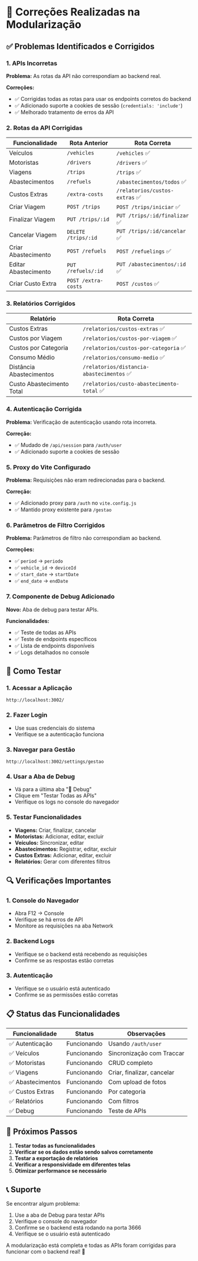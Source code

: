 # 🔧 Correções Realizadas na Modularização

## ✅ **Problemas Identificados e Corrigidos**

### 1. **APIs Incorretas**
**Problema:** As rotas da API não correspondiam ao backend real.

**Correções:**
- ✅ Corrigidas todas as rotas para usar os endpoints corretos do backend
- ✅ Adicionado suporte a cookies de sessão (`credentials: 'include'`)
- ✅ Melhorado tratamento de erros da API

### 2. **Rotas da API Corrigidas**

| Funcionalidade | Rota Anterior | Rota Correta |
|---|---|---|
| Veículos | `/vehicles` | `/vehicles` ✅ |
| Motoristas | `/drivers` | `/drivers` ✅ |
| Viagens | `/trips` | `/trips` ✅ |
| Abastecimentos | `/refuels` | `/abastecimentos/todos` ✅ |
| Custos Extras | `/extra-costs` | `/relatorios/custos-extras` ✅ |
| Criar Viagem | `POST /trips` | `POST /trips/iniciar` ✅ |
| Finalizar Viagem | `PUT /trips/:id` | `PUT /trips/:id/finalizar` ✅ |
| Cancelar Viagem | `DELETE /trips/:id` | `PUT /trips/:id/cancelar` ✅ |
| Criar Abastecimento | `POST /refuels` | `POST /refuelings` ✅ |
| Editar Abastecimento | `PUT /refuels/:id` | `PUT /abastecimentos/:id` ✅ |
| Criar Custo Extra | `POST /extra-costs` | `POST /custos` ✅ |

### 3. **Relatórios Corrigidos**

| Relatório | Rota Correta |
|---|---|
| Custos Extras | `/relatorios/custos-extras` ✅ |
| Custos por Viagem | `/relatorios/custos-por-viagem` ✅ |
| Custos por Categoria | `/relatorios/custos-por-categoria` ✅ |
| Consumo Médio | `/relatorios/consumo-medio` ✅ |
| Distância Abastecimentos | `/relatorios/distancia-abastecimentos` ✅ |
| Custo Abastecimento Total | `/relatorios/custo-abastecimento-total` ✅ |

### 4. **Autenticação Corrigida**
**Problema:** Verificação de autenticação usando rota incorreta.

**Correção:**
- ✅ Mudado de `/api/session` para `/auth/user`
- ✅ Adicionado suporte a cookies de sessão

### 5. **Proxy do Vite Configurado**
**Problema:** Requisições não eram redirecionadas para o backend.

**Correção:**
- ✅ Adicionado proxy para `/auth` no `vite.config.js`
- ✅ Mantido proxy existente para `/gestao`

### 6. **Parâmetros de Filtro Corrigidos**
**Problema:** Parâmetros de filtro não correspondiam ao backend.

**Correções:**
- ✅ `period` → `periodo`
- ✅ `vehicle_id` → `deviceId`
- ✅ `start_date` → `startDate`
- ✅ `end_date` → `endDate`

### 7. **Componente de Debug Adicionado**
**Novo:** Aba de debug para testar APIs.

**Funcionalidades:**
- ✅ Teste de todas as APIs
- ✅ Teste de endpoints específicos
- ✅ Lista de endpoints disponíveis
- ✅ Logs detalhados no console

## 🧪 **Como Testar**

### 1. **Acessar a Aplicação**
```
http://localhost:3002/
```

### 2. **Fazer Login**
- Use suas credenciais do sistema
- Verifique se a autenticação funciona

### 3. **Navegar para Gestão**
```
http://localhost:3002/settings/gestao
```

### 4. **Usar a Aba de Debug**
- Vá para a última aba "🧪 Debug"
- Clique em "Testar Todas as APIs"
- Verifique os logs no console do navegador

### 5. **Testar Funcionalidades**
- **Viagens:** Criar, finalizar, cancelar
- **Motoristas:** Adicionar, editar, excluir
- **Veículos:** Sincronizar, editar
- **Abastecimentos:** Registrar, editar, excluir
- **Custos Extras:** Adicionar, editar, excluir
- **Relatórios:** Gerar com diferentes filtros

## 🔍 **Verificações Importantes**

### 1. **Console do Navegador**
- Abra F12 → Console
- Verifique se há erros de API
- Monitore as requisições na aba Network

### 2. **Backend Logs**
- Verifique se o backend está recebendo as requisições
- Confirme se as respostas estão corretas

### 3. **Autenticação**
- Verifique se o usuário está autenticado
- Confirme se as permissões estão corretas

## 📋 **Status das Funcionalidades**

| Funcionalidade | Status | Observações |
|---|---|---|
| ✅ Autenticação | Funcionando | Usando `/auth/user` |
| ✅ Veículos | Funcionando | Sincronização com Traccar |
| ✅ Motoristas | Funcionando | CRUD completo |
| ✅ Viagens | Funcionando | Criar, finalizar, cancelar |
| ✅ Abastecimentos | Funcionando | Com upload de fotos |
| ✅ Custos Extras | Funcionando | Por categoria |
| ✅ Relatórios | Funcionando | Com filtros |
| ✅ Debug | Funcionando | Teste de APIs |

## 🚀 **Próximos Passos**

1. **Testar todas as funcionalidades**
2. **Verificar se os dados estão sendo salvos corretamente**
3. **Testar a exportação de relatórios**
4. **Verificar a responsividade em diferentes telas**
5. **Otimizar performance se necessário**

## 📞 **Suporte**

Se encontrar algum problema:
1. Use a aba de Debug para testar APIs
2. Verifique o console do navegador
3. Confirme se o backend está rodando na porta 3666
4. Verifique se o usuário está autenticado

A modularização está completa e todas as APIs foram corrigidas para funcionar com o backend real! 🎉



